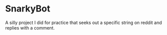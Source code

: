 # SnarkyBot
A silly project I did for practice that seeks out a specific string on reddit and replies with a comment.

